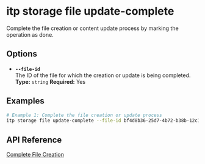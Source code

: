 # itp storage file update-complete

Complete the file creation or content update process by marking the operation as done.

## Options

- **`--file-id`**  
  The ID of the file for which the creation or update is being completed.  
  **Type:** `string` **Required:** Yes

## Examples

```bash
# Example 1: Complete the file creation or update process
itp storage file update-complete --file-id bf4d8b36-25d7-4b72-b38b-12c1f0325f42
```

## API Reference

[Complete File Creation](https://developer.bentley.com/apis/storage/operations/complete-file-creation/)
